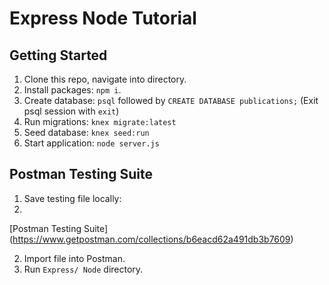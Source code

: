 # Express Node Tutorial

## Getting Started
1. Clone this repo, navigate into directory.
2. Install packages: `npm i`.
3. Create database: `psql` followed by `CREATE DATABASE publications;` (Exit psql session with `exit`)
4. Run migrations: `knex migrate:latest`
5. Seed database: `knex seed:run`
6. Start application: `node server.js`

## Postman Testing Suite
1. Save testing file locally:
2. 
[Postman Testing Suite] (https://www.getpostman.com/collections/b6eacd62a491db3b7609)

2. Import file into Postman.
3. Run `Express/ Node` directory.
